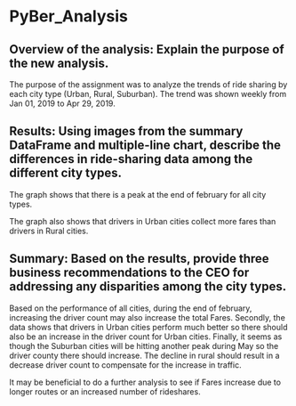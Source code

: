# PyBer_Analysis

## Overview of the analysis: Explain the purpose of the new analysis.

The purpose of the assignment was to analyze the trends of ride sharing by each city type (Urban, Rural, Suburban). The trend was shown weekly from Jan 01, 2019 to Apr 29, 2019. 

## Results: Using images from the summary DataFrame and multiple-line chart, describe the differences in ride-sharing data among the different city types.

The graph shows that there is a peak at the end of february for all city types. 

The graph also shows that drivers in Urban cities collect more fares than drivers in Rural cities. 

## Summary: Based on the results, provide three business recommendations to the CEO for addressing any disparities among the city types.

Based on the performance of all cities, during the end of february, increasing the driver count may also increase the total Fares. Secondly, the data shows that drivers in Urban cities perform much better so there should also be an increase in the driver count for Urban cities. Finally, it seems as though the Suburban cities will be hitting another peak during May so the driver county there should increase. The decline in rural should result in a decrease driver count to compensate for the increase in traffic. 

It may be beneficial to do a further analysis to see if Fares increase due to longer routes or an increased number of rideshares. 

